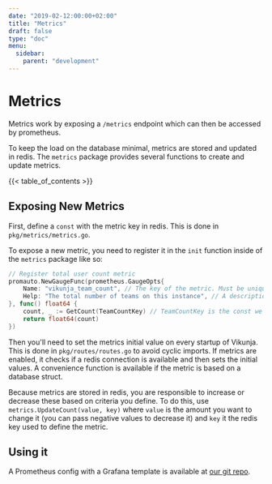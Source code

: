 ```yaml
---
date: "2019-02-12:00:00+02:00"
title: "Metrics"
draft: false
type: "doc"
menu:
  sidebar:
    parent: "development"
---
```


# Metrics

Metrics work by exposing a `/metrics` endpoint which can then be accessed by prometheus.

To keep the load on the database minimal, metrics are stored and updated in redis.
The `metrics` package provides several functions to create and update metrics.

{{< table_of_contents >}}

## Exposing New Metrics

First, define a `const` with the metric key in redis. This is done in `pkg/metrics/metrics.go`.

To expose a new metric, you need to register it in the `init` function inside of the `metrics` package like so:

```go
// Register total user count metric
promauto.NewGaugeFunc(prometheus.GaugeOpts{
    Name: "vikunja_team_count", // The key of the metric. Must be unique.
    Help: "The total number of teams on this instance", // A description about the metric itself.
}, func() float64 {
    count, _ := GetCount(TeamCountKey) // TeamCountKey is the const we defined earlier.
    return float64(count)
})
```

Then you'll need to set the metrics initial value on every startup of Vikunja.
This is done in `pkg/routes/routes.go` to avoid cyclic imports.
If metrics are enabled, it checks if a redis connection is available and then sets the initial values.
A convenience function is available if the metric is based on a database struct.

Because metrics are stored in redis, you are responsible to increase or decrease these based on criteria you define.
To do this, use `metrics.UpdateCount(value, key)` where `value` is the amount you want to change it (you can pass negative values to decrease it) and `key` it the redis key used to define the metric.

## Using it

A Prometheus config with a Grafana template is available at [our git repo](https://git.kolaente.de/vikunja/monitoring).
